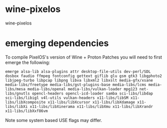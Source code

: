 # wine-pixelos
wine-pixelos

# emerging dependencies 

To compile PixelOS's version of Wine + Proton Patches you will need to first emerge the following:

`emerge alsa-lib
alsa-plugins
attr
desktop-file-utils
dev-perl/SDL
dosbox
faudio
ffmpeg
fontconfig
gettext
giflib
glu
gsm
gtk3
libgphoto2
libjpeg-turbo
libpcap
libpng
libva
libxml2
libxslt
media-gfx/xsane
media-libs/freetype
media-libs/gst-plugins-base
media-libs/lcms
media-libs/mesa
media-libs/openal
media-libs/vulkan-loader
mpg123
net-libs/gnutls
opencl-headers
opencl-icd-loader
samba
sci-libs/libdap
sci-libs/libigl
v4l-utils
vulkan-headers
x11-libs/libSM
x11-libs/libXcomposite
x11-libs/libXcursor
x11-libs/libXdamage
x11-libs/libXi
x11-libs/libXinerama
x11-libs/libXmu
x11-libs/libXrandr
x11-libs/libXxf86vm`
  
 Note some system based USE flags may differ.


